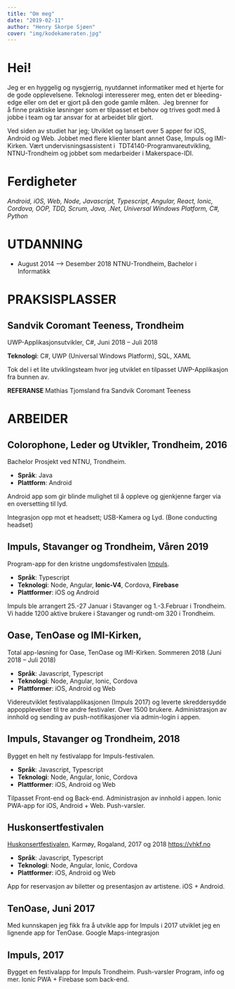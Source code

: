 ```yaml
---
title: "Om meg"
date: "2019-02-11"
author: "Henry Skorpe Sjøen"
cover: "img/kodekameraten.jpg"
---
```


<!-- Henry Skorpe Sjøen
Utvikler, UX-designer

Trondheim -->
<!-- +47 984 36 185 -->

<!-- # Om meg -->
# Hei!
Jeg er en hyggelig og nysgjerrig, nyutdannet informatiker med et hjerte for de gode opplevelsene.
Teknologi interesserer meg, enten det er bleeding-edge eller om det er gjort på den gode gamle måten. 
Jeg brenner for å finne praktiske løsninger som er tilpasset et behov og trives godt med å jobbe i team og tar ansvar for at arbeidet blir gjort.

Ved siden av studiet har jeg; Utviklet og lansert over 5 apper for iOS, Android og Web. Jobbet med flere klienter blant annet Oase, Impuls og IMI-Kirken. Vært undervisningsassistent i  TDT4140-Programvareutvikling, NTNU-Trondheim og jobbet som medarbeider i Makerspace-IDI.

# Ferdigheter
*Android, iOS, Web, Node, Javascript, Typescript, Angular, React, Ionic, Cordova, OOP, TDD, Scrum, Java, .Net, Universal Windows Platform, C#, Python*

<!-- # PERSONLIG INFORMASJON
**Address**: Lars Onsagers Veg 14, Trondheim, 7051
**Date of birth**: 1993-04-29 Haugesund, Rogaland, Norway
**Nationality**: Norsk
**Driving License**: Klasse B
**Hobbies**: Datamaskiner, Programmering, UNIX, Leke med elektronikk, Musikk, Bilder og redigering -->

<!-- # SPRÅK
★★★★★ Norsk
★★★★☆ Engelsk -->

# UTDANNING
* August 2014 –> Desember 2018
  NTNU-Trondheim, Bachelor i Informatikk

# PRAKSISPLASSER
## Sandvik Coromant Teeness, Trondheim
UWP-Applikasjonsutvikler, C#, Juni 2018 – Juli 2018 

**Teknologi**: C#, UWP (Universal Windows Platform), SQL, XAML

Tok del i et lite utviklingsteam hvor jeg utviklet en tilpasset UWP-Applikasjon fra bunnen av.

**REFERANSE**
Mathias Tjomsland fra Sandvik Coromant Teeness
  <!-- mathias.tjomsland@gmail.com -->
  <!-- ‭901 44 655‬ -->

# ARBEIDER
## Colorophone, Leder og Utvikler, Trondheim, 2016
<!-- Colorophone, 2016, Team manager and Developer -->

Bachelor Prosjekt ved NTNU, Trondheim.

- **Språk**: Java
- **Plattform**: Android 

Android app som gir blinde mulighet til å oppleve og gjenkjenne farger via en oversetting til lyd. 

Integrasjon opp mot et headsett; USB-Kamera og Lyd. (Bone conducting headset)

## Impuls, Stavanger og Trondheim, Våren 2019
Program-app for den kristne ungdomsfestivalen [Impuls](http://impulsweb.no).

- **Språk**: Typescript
- **Teknologi**: Node, Angular, **Ionic-V4**, Cordova, **Firebase**
- **Plattformer**: iOS og Android

Impuls ble arrangert 25.-27 Januar i Stavanger og 1.-3.Februar i Trondheim.
Vi hadde 1200 aktive brukere i Stavanger og rundt-om 320 i Trondheim. 
<!-- Det ble sendt push-notifikasjoner under konferansen. -->
<!-- Det ble brukt Firebase som back-end. -->

<!-- Trondheim, 4000 NOK, TODO: Send to Johannes? -->
<!-- Stavanger, 5000 NOK, TODO: Send to Grace-Anne?  -->

## Oase, TenOase og IMI-Kirken,
Total app-løsning for Oase, TenOase og IMI-Kirken. Sommeren 2018 (Juni 2018 – Juli 2018)

- **Språk**: Javascript, Typescript
- **Teknologi**: Node, Angular, Ionic, Cordova
- **Plattformer**: iOS, Android og Web

Videreutviklet festivalapplikasjonen (Impuls 2017) og leverte skreddersydde appopplevelser til tre andre festivaler.
Over 1500 brukere.
Administrasjon av innhold og sending av push-notifikasjoner via admin-login i appen.

<!-- Oase 12000 NOK -->
<!-- TenOase 3000 NOK ? -->
<!-- IMI-Kirken 5000 NOK. Manglende betaling -->

## Impuls, Stavanger og Trondheim, 2018
Bygget en helt ny festivalapp for Impuls-festivalen.

- **Språk**: Javascript, Typescript
- **Teknologi**: Node, Angular, Ionic, Cordova
- **Plattformer**: iOS, Android og Web

Tilpasset Front-end og Back-end.
Administrasjon av innhold i appen.
Ionic PWA-app for iOS, Android + Web.
Push-varsler.

<!-- 3000 NOK til sammen-->

## Huskonsertfestivalen
[Huskonsertfestivalen](https://vhkf.no), Karmøy, Rogaland, 2017 og 2018 https://vhkf.no

- **Språk**: Javascript, Typescript
- **Teknologi**: Node, Angular, Ionic, Cordova
- **Plattformer**: iOS, Android og Web

App for reservasjon av biletter og presentasjon av artistene.
iOS + Android.

<!-- For FREE -->

## TenOase, Juni 2017
Med kunnskapen jeg fikk fra å utvikle app for Impuls i 2017 utviklet jeg en lignende app for TenOase.
Google Maps-integrasjon

<!-- 5000 NOK ?-->

## Impuls, 2017
  
Bygget en festivalapp for Impuls Trondheim.
Push-varsler
Program, info og mer.
Ionic PWA + Firebase som back-end.

<!-- For FREE -->